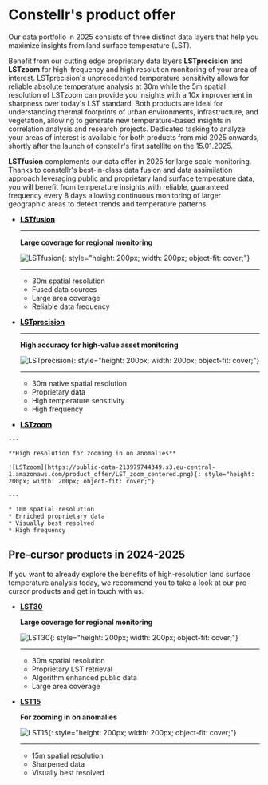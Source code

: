 
# **Constellr's product offer** 

Our data portfolio in 2025 consists of three distinct data layers that help you maximize insights from land surface temperature (LST).

Benefit from our cutting edge proprietary data layers **LSTprecision** and **LSTzoom** for high-frequency and high resolution monitoring of your area of interest. LSTprecision's unprecedented temperature sensitivity allows for reliable absolute temperature analysis at 30m while the 5m spatial resolution of LSTzoom can provide you insights with a 10x improvement in sharpness over today's LST standard. Both products are ideal for understanding thermal footprints of urban environments, infrastructure, and vegetation, allowing to generate new temperature-based insights in correlation analysis and research projects. Dedicated tasking to analyze your areas of interest is available for both products from mid 2025 onwards, shortly after the launch of constellr's first satellite on the 15.01.2025.

**LSTfusion** complements our data offer in 2025 for large scale monitoring. Thanks to constellr's best-in-class data fusion and data assimilation approach leveraging public and proprietary land surface temperature data, you will benefit from temperature insights with reliable, guaranteed frequency every 8 days allowing continuous monitoring of larger geographic areas to detect trends and temperature patterns.


<div class="grid cards" markdown>

-   <a href="https://constellr.github.io/product-lst/Technical-specification/" style="color: black;">**LSTfusion**</a>
    
    ---
    
    **Large coverage for regional monitoring**

    ![LSTfusion](https://public-data-213979744349.s3.eu-central-1.amazonaws.com/product_offer/LST_fusion_centered.png){: style="height: 200px; width: 200px; object-fit: cover;"}

    ---

    * 30m spatial resolution
    * Fused data sources
    * Large area coverage
    * Reliable data frequency


-   <a href="https://constellr.github.io/product-lst/Technical-specification/" style="color: black;">**LSTprecision**</a>

    ---

    **High accuracy for high-value asset monitoring**
    
    ![LSTprecision](https://public-data-213979744349.s3.eu-central-1.amazonaws.com/product_offer/LST_precision_centered.png){: style="height: 200px; width: 200px; object-fit: cover;"}

    ---

    * 30m native spatial resolution
    * Proprietary data
    * High temperature sensitivity
    * High frequency

-    <a href="https://constellr.github.io/product-lst/Technical-specification/" style="color: black;">**LSTzoom**</a>
     
    ---

    **High resolution for zooming in on anomalies**
  
    ![LSTzoom](https://public-data-213979744349.s3.eu-central-1.amazonaws.com/product_offer/LST_zoom_centered.png){: style="height: 200px; width: 200px; object-fit: cover;"}

    ---

    * 10m spatial resolution
    * Enriched proprietary data
    * Visually best resolved
    * High frequency 

</div>


<h2>Pre-cursor products in 2024-2025</h2>

If you want to already  explore the benefits of high-resolution land surface temperature analysis today, we recommend you to take a look at our pre-cursor products and get in touch with us. 

 
<div class="grid cards" markdown>

-   [__LST30__](https://constellr.github.io/product-lst/lst30/)

    **Large coverage for regional monitoring**

    ![LST30](https://public-data-213979744349.s3.eu-central-1.amazonaws.com/images/toulouse-lst30.png){: style="height: 200px; width: 200px; object-fit: cover;"}

    ---

    * 30m spatial resolution
    * Proprietary LST retrieval
    * Algorithm enhanced public data
    * Large area coverage 

-   [__LST15__]()

    **For zooming in on anomalies**

    ![LST15](https://public-data-213979744349.s3.eu-central-1.amazonaws.com/images/toulouse-capture-min.PNG){: style="height: 200px; width: 200px; object-fit: cover;"}

    ---

    * 15m spatial resolution
    * Sharpened data
    * Visually best resolved




</div>


<!-- <div class="swiper mySwiper2">
        <div class="swiper-wrapper">
            <div class="swiper-slide d-flex flex-column">
                <img src="https://public-data-213979744349.s3.eu-central-1.amazonaws.com/images/toulouse-lst30.png" />
                    <div class= "slide-content">
                        <h7 class="fw-bold"><a href="https://constellr.github.io/product-lst/lst30/">LST30</a></h7>
                        <ul><li>30m spatial resolution</li><li>Proprietary LST retrieval</li><li>Algorithm enhanced public data</li><li>Large area coverage</li></ul>
                        <a class="download-button">Large coverage for regional monitoring</a>
                    </div>
            </div>
            <div class="swiper-slide">
                <img src="https://public-data-213979744349.s3.eu-central-1.amazonaws.com/images/toulouse-capture-min.PNG" />
                    <div class= "slide-content">
                        <h7 class="fw-bold"><a>LST15</a></h7>
                        <ul><li>15m spatial resolution</li><li>Sharpened data</li><li>Visually best resolved</li></ul>
                        <a class="download-button">For zooming in on anomalies</a>
                    </div>
            </div>
        </div>
</div> -->